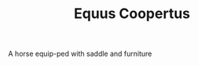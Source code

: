 ---
title: Equus Coopertus
letter: E
permalink: "/definitions/bld-equus-coopertus.html"
body: A horse equip-ped with saddle and furniture
published_at: '2018-07-07'
source: Black's Law Dictionary 2nd Ed (1910)
layout: post
---